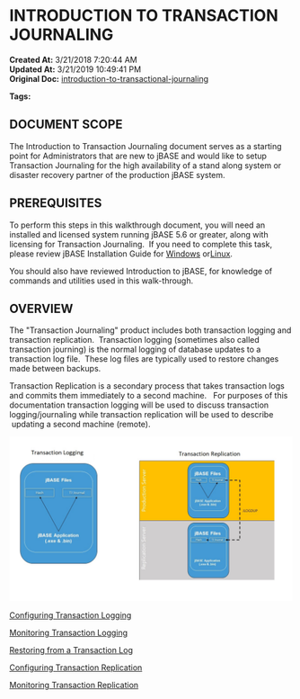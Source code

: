 # INTRODUCTION TO TRANSACTION JOURNALING

**Created At:** 3/21/2018 7:20:44 AM  
**Updated At:** 3/21/2019 10:49:41 PM  
**Original Doc:** [introduction-to-transactional-journaling](https://docs.jbase.com/43995-transactional-journaling/introduction-to-transactional-journaling)  

**Tags:**
<badge text='journaling' vertical='middle' />
<badge text='tj' vertical='middle' />
<badge text='transaction replication' vertical='middle' />
<badge text='transaction journalingt' vertical='middle' />
<badge text='replication' vertical='middle' />



## DOCUMENT SCOPE

The Introduction to Transaction Journaling document serves as a starting point for Administrators that are new to jBASE and would like to setup Transaction Journaling for the high availability of a stand along system or disaster recovery partner of the production jBASE system.

## PREREQUISITES

To perform this steps in this walkthrough document, you will need an installed and licensed system running jBASE 5.6 or greater, along with licensing for Transaction Journaling.  If you need to complete this task, please review jBASE Installation Guide for [Windows](windows-installation) or[Linux](jbase-56-linux-installation-guide).

You should also have reviewed Introduction to jBASE, for knowledge of commands and utilities used in this walk-through.

## OVERVIEW

The "Transaction Journaling" product includes both transaction logging and transaction replication.  Transaction logging (sometimes also called transaction journing) is the normal logging of database updates to a transaction log file.  These log files are typically used to restore changes made between backups.

Transaction Replication is a secondary process that takes transaction logs and commits them immediately to a second machine.   For purposes of this documentation transaction logging will be used to discuss transaction logging/journaling while transaction replication will be used to describe  updating a second machine (remote).

![introduction-to-transactional-journaling: 1522426235454-transjourn](./1522426235454-transjourn.jpg)





[Configuring Transaction Logging](./../configuring-transaction-logging)

[Monitoring Transaction Logging](./../monitoring-transaction-logging)

[Restoring from a Transaction Log](./../restoring-from-a-transaction-log)

[Configuring Transaction Replication](./../starting-transaction-replication)

[Monitoring Transaction Replication](./../monitoring-transaction-replication)




